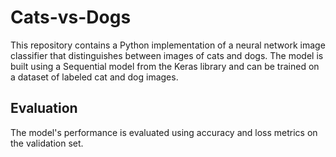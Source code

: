 # Cats-vs-Dogs
This repository contains a Python implementation of a neural network image classifier that distinguishes between images of cats and dogs. The model is built using a Sequential model from the Keras library and can be trained on a dataset of labeled cat and dog images.

## Evaluation
The model's performance is evaluated using accuracy and loss metrics on the validation set.

<img src="">
